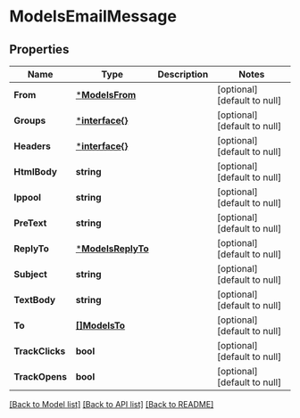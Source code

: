# ModelsEmailMessage

## Properties
Name | Type | Description | Notes
------------ | ------------- | ------------- | -------------
**From** | [***ModelsFrom**](models.From.md) |  | [optional] [default to null]
**Groups** | [***interface{}**](interface{}.md) |  | [optional] [default to null]
**Headers** | [***interface{}**](interface{}.md) |  | [optional] [default to null]
**HtmlBody** | **string** |  | [optional] [default to null]
**Ippool** | **string** |  | [optional] [default to null]
**PreText** | **string** |  | [optional] [default to null]
**ReplyTo** | [***ModelsReplyTo**](models.ReplyTo.md) |  | [optional] [default to null]
**Subject** | **string** |  | [optional] [default to null]
**TextBody** | **string** |  | [optional] [default to null]
**To** | [**[]ModelsTo**](models.To.md) |  | [optional] [default to null]
**TrackClicks** | **bool** |  | [optional] [default to null]
**TrackOpens** | **bool** |  | [optional] [default to null]

[[Back to Model list]](../README.md#documentation-for-models) [[Back to API list]](../README.md#documentation-for-api-endpoints) [[Back to README]](../README.md)


